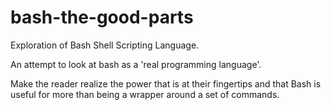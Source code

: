 # bash-the-good-parts
Exploration of Bash Shell Scripting Language.

An attempt to look at bash as a 'real programming language'.

Make the reader realize the power that is at their fingertips and that Bash is useful for more than being a wrapper around a set of commands.

